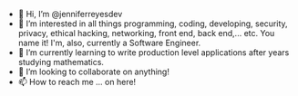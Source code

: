 - 👋 Hi, I’m @jenniferreyesdev
- 👀 I’m interested in all things programming, coding, developing, security, privacy, ethical hacking, networking, front end, back end,... etc. You name it! I'm, also, currently a Software Engineer.
- 🌱 I’m currently learning to write production level applications after years studying mathematics.
- 💞️ I’m looking to collaborate on anything!
- 📫 How to reach me ... on here!

<!---
jenniferreyesdev/jenniferreyesdev is a ✨ special ✨ repository because its `README.md` (this file) appears on your GitHub profile.
You can click the Preview link to take a look at your changes.
--->
